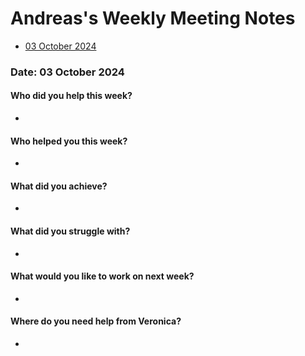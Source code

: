 # Andreas's Weekly Meeting Notes

* [03 October 2024](#date-03-october-2024)

### Date: 03 October 2024

#### Who did you help this week?

*  

#### Who helped you this week?

* 

#### What did you achieve?

* 

#### What did you struggle with?

* 

#### What would you like to work on next week?

*  

#### Where do you need help from Veronica?

* 
